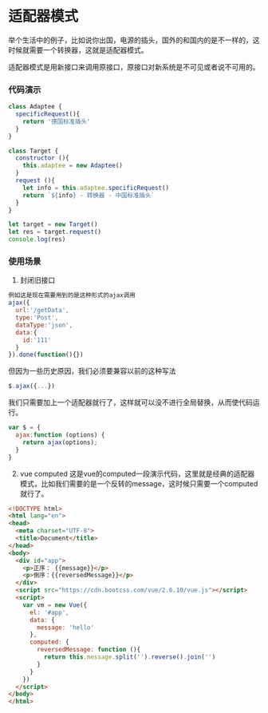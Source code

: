 # 适配器模式

举个生活中的例子，比如说你出国，电源的插头，国外的和国内的是不一样的，这时候就需要一个转换器，这就是适配器模式。

适配器模式是用新接口来调用原接口，原接口对新系统是不可见或者说不可用的。

### 代码演示
```js
class Adaptee {
  specificRequest(){
    return '德国标准插头'
  }
}

class Target {
  constructor (){
    this.adaptee = new Adaptee()
  }
  request (){
    let info = this.adaptee.specificRequest()
    return `${info} - 转换器 - 中国标准插头`
  }
}

let target = new Target()
let res = target.request()
console.log(res)
```

### 使用场景
1. 封闭旧接口
```js
例如这是现在需要用到的是这种形式的ajax调用
ajax({
  url:'/getData',
  type:'Post',
  dataType:'json',
  data:{
    id:'111'
  }
}).done(function(){})
```
但因为一些历史原因，我们必须要兼容以前的这种写法
```js
$.ajax({...})
```
我们只需要加上一个适配器就行了，这样就可以没不进行全局替换，从而使代码运行。
```js
var $ = {
  ajax:function (options) {
    return ajax(options);
  }
}
```

2. vue computed
这是vue的computed一段演示代码，这里就是经典的适配器模式，比如我们需要的是一个反转的message，这时候只需要一个computed就行了。
```html
<!DOCTYPE html>
<html lang="en">
<head>
  <meta charset="UTF-8">
  <title>Document</title>
</head>
<body>
  <div id="app">
    <p>正序： {{message}}</p>
    <p>倒序：{{reversedMessage}}</p>
  </div>
  <script src="https://cdn.bootcss.com/vue/2.6.10/vue.js"></script>
  <script>
    var vm = new Vue({
      el: '#app',
      data: {
        message: 'hello'
      },
      computed: {
        reversedMessage: function (){
          return this.message.split('').reverse().join('')
        }
      }
    })
  </script>
</body>
</html>
```
